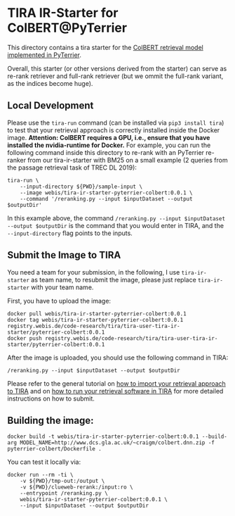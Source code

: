 # TIRA IR-Starter for ColBERT@PyTerrier

This directory contains a tira starter for the [ColBERT retrieval model implemented in PyTerrier](https://github.com/terrierteam/pyterrier_colbert).

Overall, this starter (or other versions derived from the starter) can serve as re-rank retriever and full-rank retriever (but we ommit the full-rank variant, as the indices become huge).

## Local Development

Please use the `tira-run` command (can be installed via `pip3 install tira`) to test that your retrieval approach is correctly installed inside the Docker image.
**Attention: ColBERT requires a GPU, i.e., ensure that you have installed the nvidia-runtime for Docker.**
For example, you can run the following command inside this directory to re-rank with an PyTerrier re-ranker from our tira-ir-starter with BM25 on a small example (2 queries from the passage retrieval task of TREC DL 2019):

```
tira-run \
    --input-directory ${PWD}/sample-input \
    --image webis/tira-ir-starter-pyterrier-colbert:0.0.1 \
    --command '/reranking.py --input $inputDataset --output $outputDir'
```

In this example above, the command `/reranking.py --input $inputDataset --output $outputDir` is the command that you would enter in TIRA, and the `--input-directory` flag points to the inputs.

## Submit the Image to TIRA

You need a team for your submission, in the following, I use `tira-ir-starter` as team name, to resubmit the image, please just replace `tira-ir-starter` with your team name.

First, you have to upload the image:

```
docker pull webis/tira-ir-starter-pyterrier-colbert:0.0.1
docker tag webis/tira-ir-starter-pyterrier-colbert:0.0.1 registry.webis.de/code-research/tira/tira-user-tira-ir-starter/pyterrier-colbert:0.0.1
docker push registry.webis.de/code-research/tira/tira-user-tira-ir-starter/pyterrier-colbert:0.0.1
```

After the image is uploaded, you should use the following command in TIRA:

``` 
/reranking.py --input $inputDataset --output $outputDir
```

Please refer to the general tutorial on [how to import your retrieval approach to TIRA](https://github.com/tira-io/ir-experiment-platform/tree/main/tira-ir-starters#adding-your-retrieval-software) and on [how to run your retrieval software in TIRA](https://github.com/tira-io/ir-experiment-platform/tree/main/tira-ir-starters#running-your-retrieval-software) for more detailed instructions on how to submit.



## Building the image:

```
docker build -t webis/tira-ir-starter-pyterrier-colbert:0.0.1 --build-arg MODEL_NAME=http://www.dcs.gla.ac.uk/~craigm/colbert.dnn.zip -f pyterrier-colbert/Dockerfile .
```

You can test it locally via:
```
docker run --rm -ti \
	-v ${PWD}/tmp-out:/output \
	-v ${PWD}/clueweb-rerank:/input:ro \
	--entrypoint /reranking.py \
	webis/tira-ir-starter-pyterrier-colbert:0.0.1 \
	--input $inputDataset --output $outputDir
```
